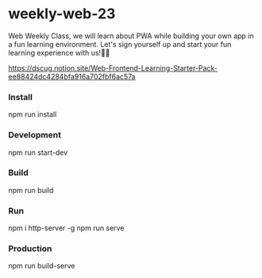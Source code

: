 # weekly-web-23
Web Weekly Class, we will learn about PWA while building your own app in a fun learning environment. Let's sign yourself up and start your fun learning experience with us!🙌🏼

https://dscug.notion.site/Web-Frontend-Learning-Starter-Pack-ee88424dc4284bfa916a702fbf6ac57a

### Install
npm run install
### Development
npm run start-dev
### Build
npm run build
### Run
npm i http-server -g
npm run serve
### Production
npm run build-serve
